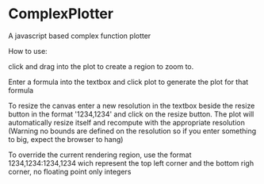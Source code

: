# ComplexPlotter
A javascript based complex function plotter

How to use:

click and drag into the plot to create a region to zoom to.

Enter a formula into the textbox and click plot to generate the plot for that formula

To resize the canvas enter a new resolution in the textbox beside the resize button in the format '1234,1234'
and click on the resize button. The plot will automatically resize itself and recompute with the appropriate resolution
(Warning no bounds are defined on the resolution so if you enter something to big, expect the browser to hang)


To override the current rendering region, use the format 1234,1234:1234,1234 wich represent the top left corner and the bottom righ corner, no floating point only integers
